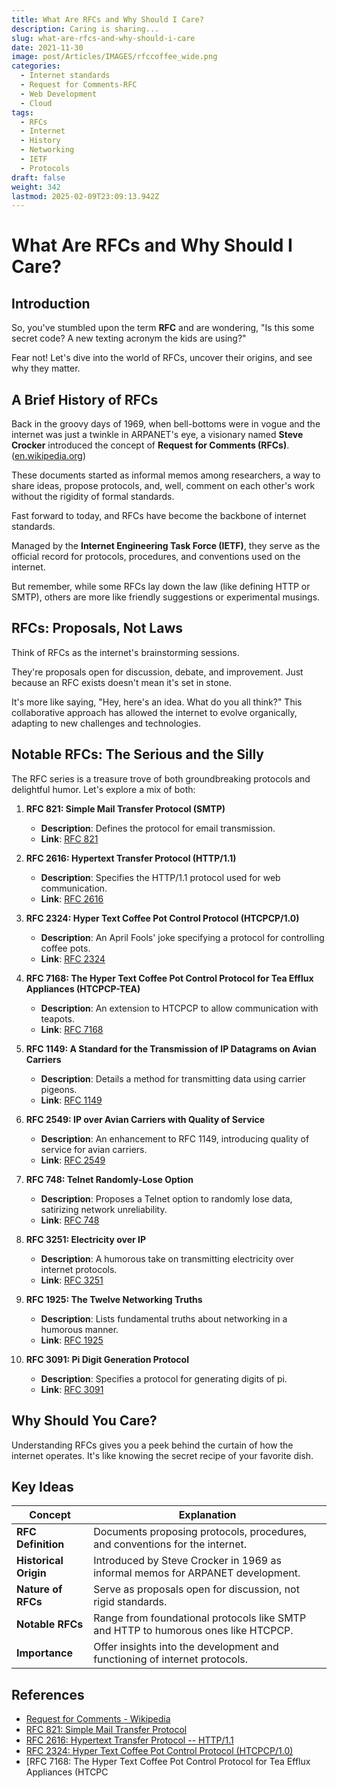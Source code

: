 ```yaml
---
title: What Are RFCs and Why Should I Care?
description: Caring is sharing...
slug: what-are-rfcs-and-why-should-i-care
date: 2021-11-30
image: post/Articles/IMAGES/rfccoffee_wide.png
categories:
  - Internet standards
  - Request for Comments-RFC
  - Web Development
  - Cloud
tags:
  - RFCs
  - Internet
  - History
  - Networking
  - IETF
  - Protocols
draft: false
weight: 342
lastmod: 2025-02-09T23:09:13.942Z
---
```

# What Are RFCs and Why Should I Care?

## Introduction

So, you've stumbled upon the term **RFC** and are wondering, "Is this some secret code? A new texting acronym the kids are using?"

Fear not! Let's dive into the world of RFCs, uncover their origins, and see why they matter.

## A Brief History of RFCs

Back in the groovy days of 1969, when bell-bottoms were in vogue and the internet was just a twinkle in ARPANET's eye, a visionary named **Steve Crocker** introduced the concept of **Request for Comments (RFCs)**. ([en.wikipedia.org](https://en.wikipedia.org/wiki/Request_for_Comments))

These documents started as informal memos among researchers, a way to share ideas, propose protocols, and, well, comment on each other's work without the rigidity of formal standards.

Fast forward to today, and RFCs have become the backbone of internet standards.

Managed by the **Internet Engineering Task Force (IETF)**, they serve as the official record for protocols, procedures, and conventions used on the internet.

But remember, while some RFCs lay down the law (like defining HTTP or SMTP), others are more like friendly suggestions or experimental musings.

## RFCs: Proposals, Not Laws

Think of RFCs as the internet's brainstorming sessions.

They're proposals open for discussion, debate, and improvement. Just because an RFC exists doesn't mean it's set in stone.

It's more like saying, "Hey, here's an idea. What do you all think?" This collaborative approach has allowed the internet to evolve organically, adapting to new challenges and technologies.

## Notable RFCs: The Serious and the Silly

The RFC series is a treasure trove of both groundbreaking protocols and delightful humor. Let's explore a mix of both:

1. **RFC 821: Simple Mail Transfer Protocol (SMTP)**

   * **Description**: Defines the protocol for email transmission.
   * **Link**: [RFC 821](https://datatracker.ietf.org/doc/html/rfc821)

2. **RFC 2616: Hypertext Transfer Protocol (HTTP/1.1)**

   * **Description**: Specifies the HTTP/1.1 protocol used for web communication.
   * **Link**: [RFC 2616](https://datatracker.ietf.org/doc/html/rfc2616)

3. **RFC 2324: Hyper Text Coffee Pot Control Protocol (HTCPCP/1.0)**

   * **Description**: An April Fools' joke specifying a protocol for controlling coffee pots.
   * **Link**: [RFC 2324](https://datatracker.ietf.org/doc/html/rfc2324)

4. **RFC 7168: The Hyper Text Coffee Pot Control Protocol for Tea Efflux Appliances (HTCPCP-TEA)**

   * **Description**: An extension to HTCPCP to allow communication with teapots.
   * **Link**: [RFC 7168](https://datatracker.ietf.org/doc/html/rfc7168)

5. **RFC 1149: A Standard for the Transmission of IP Datagrams on Avian Carriers**

   * **Description**: Details a method for transmitting data using carrier pigeons.
   * **Link**: [RFC 1149](https://datatracker.ietf.org/doc/html/rfc1149)

6. **RFC 2549: IP over Avian Carriers with Quality of Service**

   * **Description**: An enhancement to RFC 1149, introducing quality of service for avian carriers.
   * **Link**: [RFC 2549](https://datatracker.ietf.org/doc/html/rfc2549)

7. **RFC 748: Telnet Randomly-Lose Option**

   * **Description**: Proposes a Telnet option to randomly lose data, satirizing network unreliability.
   * **Link**: [RFC 748](https://datatracker.ietf.org/doc/html/rfc748)

8. **RFC 3251: Electricity over IP**

   * **Description**: A humorous take on transmitting electricity over internet protocols.
   * **Link**: [RFC 3251](https://datatracker.ietf.org/doc/html/rfc3251)

9. **RFC 1925: The Twelve Networking Truths**

   * **Description**: Lists fundamental truths about networking in a humorous manner.
   * **Link**: [RFC 1925](https://datatracker.ietf.org/doc/html/rfc1925)

10. **RFC 3091: Pi Digit Generation Protocol**

    * **Description**: Specifies a protocol for generating digits of pi.
    * **Link**: [RFC 3091](https://datatracker.ietf.org/doc/html/rfc3091)

## Why Should You Care?

Understanding RFCs gives you a peek behind the curtain of how the internet operates. It's like knowing the secret recipe of your favorite dish.

<!-- 
Whether you're a tech enthusiast, a developer, or just a curious netizen, RFCs offer insights into the protocols that make our digital world tick. 

Plus, stumbling upon the occasional humorous RFC reminds us that even the brightest minds enjoy a good laugh.

## Conclusion

RFCs are the living documents of the internet, capturing its evolution, innovations, and occasional jokes. They embody the collaborative spirit that has driven the internet's growth, inviting everyone to contribute, critique, and, most importantly, communicate.
-->

## Key Ideas

| Concept               | Explanation                                                                        |
| --------------------- | ---------------------------------------------------------------------------------- |
| **RFC Definition**    | Documents proposing protocols, procedures, and conventions for the internet.       |
| **Historical Origin** | Introduced by Steve Crocker in 1969 as informal memos for ARPANET development.     |
| **Nature of RFCs**    | Serve as proposals open for discussion, not rigid standards.                       |
| **Notable RFCs**      | Range from foundational protocols like SMTP and HTTP to humorous ones like HTCPCP. |
| **Importance**        | Offer insights into the development and functioning of internet protocols.         |

## References

* [Request for Comments - Wikipedia](https://en.wikipedia.org/wiki/Request_for_Comments)
* [RFC 821: Simple Mail Transfer Protocol](https://datatracker.ietf.org/doc/html/rfc821)
* [RFC 2616: Hypertext Transfer Protocol -- HTTP/1.1](https://datatracker.ietf.org/doc/html/rfc2616)
* [RFC 2324: Hyper Text Coffee Pot Control Protocol (HTCPCP/1.0)](https://datatracker.ietf.org/doc/html/rfc2324)
* \[RFC 7168: The Hyper Text Coffee Pot Control Protocol for Tea Efflux Appliances (HTCPC
